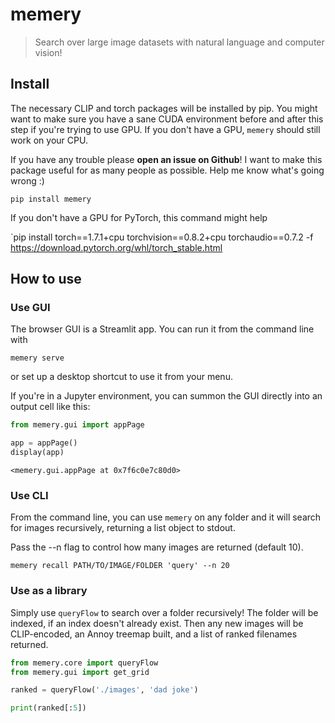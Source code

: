 # memery
> Search over large image datasets with natural language and computer vision!


## Install

The necessary CLIP and torch packages will be installed by pip. You might want to make sure you have a sane CUDA environment before and after this step if you're trying to use GPU. If you don't have a GPU, `memery` should still work on your CPU. 

If you have any trouble please **open an issue on Github**! I want to make this package useful for as many people as possible. Help me know what's going wrong :)

`pip install memery`

If you don't have a GPU for PyTorch, this command might help
    
`pip install torch==1.7.1+cpu torchvision==0.8.2+cpu torchaudio==0.7.2 -f https://download.pytorch.org/whl/torch_stable.html


## How to use

### Use GUI

The browser GUI is a Streamlit app. You can run it from the command line with 

`memery serve`

or set up a desktop shortcut to use it from your menu.

If you're in a Jupyter environment, you can summon the GUI directly into an output cell like this:


```python
from memery.gui import appPage

```

```python
app = appPage()
display(app)
```


    <memery.gui.appPage at 0x7f6c0e7c80d0>


### Use CLI

From the command line, you can use `memery` on any folder and it will search for images recursively, returning a list object to stdout.

Pass the --n flag to control how many images are returned (default 10).

`memery recall PATH/TO/IMAGE/FOLDER 'query' --n 20
`

### Use as a library

Simply use `queryFlow` to search over a folder recursively! The folder will be indexed, if an index doesn't already exist. Then any new images will be CLIP-encoded, an Annoy treemap built, and a list of ranked filenames returned.

```python
from memery.core import queryFlow
from memery.gui import get_grid
```

```python
ranked = queryFlow('./images', 'dad joke')

print(ranked[:5])
```
